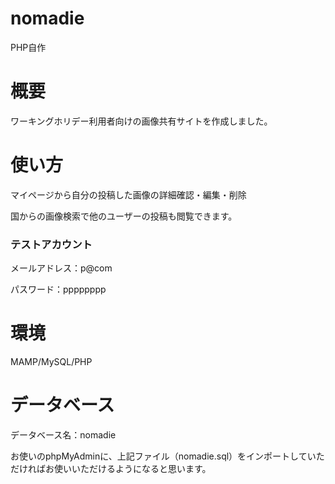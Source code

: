 # nomadie
PHP自作

# 概要

ワーキングホリデー利用者向けの画像共有サイトを作成しました。

# 使い方

マイページから自分の投稿した画像の詳細確認・編集・削除

国からの画像検索で他のユーザーの投稿も閲覧できます。


### テストアカウント
メールアドレス：p@com

パスワード：pppppppp

# 環境
MAMP/MySQL/PHP

# データベース
データベース名：nomadie

お使いのphpMyAdminに、上記ファイル（nomadie.sql）をインポートしていただければお使いいただけるようになると思います。
